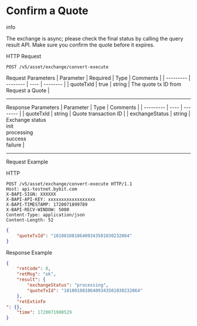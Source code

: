 # Confirm a Quote
info

The exchange is async; please check the final status by calling the query result API.
Make sure you confirm the quote before it expires.

HTTP Request
```http
POST /v5/asset/exchange/convert-execute
```

Request Parameters
| Parameter | Required | Type | Comments |
| --------- | -------- | ---- | -------- |
| quoteTxId | true | string | The quote tx ID from Request a Quote |

---


Response Parameters
| Parameter | Type | Comments |
| --------- | ---- | -------- |
| quoteTxId | string | Quote transaction ID |
| exchangeStatus | string | Exchange status <br> init <br> processing <br> success <br> failure |

---

Request Example

HTTP
 
  
```http
POST /v5/asset/exchange/convert-execute HTTP/1.1
Host: api-testnet.bybit.com
X-BAPI-SIGN: XXXXXX
X-BAPI-API-KEY: xxxxxxxxxxxxxxxxxx
X-BAPI-TIMESTAMP: 1720071899789
X-BAPI-RECV-WINDOW: 5000
Content-Type: application/json
Content-Length: 52
```

```json
{
    "quoteTxId": "10100108106409343501030232064"
}
```

Response Example
```json
{
    "retCode": 0,
    "retMsg": "ok",
    "result": {
        "exchangeStatus": "processing",
        "quoteTxId": "10100108106409343501030232064"
    },
    "retExtinfo
": {},
    "time": 1720071900529
}
```

